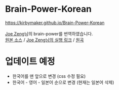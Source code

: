 # Brain-Power-Korean
https://kirbymaker.github.io/Brain-Power-Korean<br>
<br>
[Joe Zeng](https://github.com/joezeng "Joe Zeng")님의 brain-power를 번역하였습니다.<br>
[원본 소스](https://github.com/joezeng/ytmnd/tree/master/brain-power "원본 소스") / [Joe Zeng님의 실행 링크](http://joezeng.github.io/ytmnd/brain-power/ "JoeZeng님의 실행 링크") / [원곡](https://youtu.be/h-mUGj41hWA "원곡")

# 업데이트 예정
- 한국어를 맨 앞으로 변경 (css 수정 필요)
- 한국어 - 영어 - 일본어 순으로 변경 (현재는 일본어 삭제)
